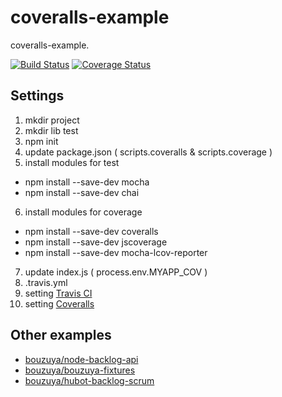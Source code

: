coveralls-example
==============================================================================

coveralls-example.

[![Build Status](https://travis-ci.org/bouzuya/coveralls-example.png?branch=master)](https://travis-ci.org/bouzuya/coveralls-example)
[![Coverage Status](https://coveralls.io/repos/bouzuya/coveralls-example/badge.png)](https://coveralls.io/r/bouzuya/coveralls-example)

Settings
------------------------------------------------------------------------------

1. mkdir project
2. mkdir lib test
3. npm init
4. update package.json ( scripts.coveralls & scripts.coverage )
5. install modules for test
  - npm install --save-dev mocha
  - npm install --save-dev chai
6. install modules for coverage
  - npm install --save-dev coveralls
  - npm install --save-dev jscoverage
  - npm install --save-dev mocha-lcov-reporter
7. update index.js ( process.env.MYAPP\_COV )
8. .travis.yml
9. setting [Travis CI](https://travis-ci.org/)
10. setting [Coveralls](https://coveralls.io/)

Other examples
------------------------------------------------------------------------------

- [bouzuya/node-backlog-api](https://github.com/bouzuya/node-backlog-api)
- [bouzuya/bouzuya-fixtures](https://github.com/bouzuya/bouzuya-fixtures)
- [bouzuya/hubot-backlog-scrum](https://github.com/bouzuya/hubot-backlog-scrum)

